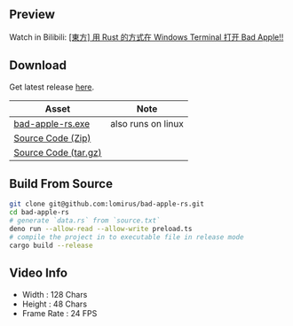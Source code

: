 ## Preview

Watch in Bilibili: [[東方] 用 Rust 的方式在 Windows Terminal 打开 Bad Apple!!](https://www.bilibili.com/video/BV1mo4y117Nb/)

## Download

Get latest release [here](https://github.com/lomirus/bad-apple-rs/releases).

|Asset|Note|
|---|---|
|[bad-apple-rs.exe](https://github.com/lomirus/bad-apple-rs/releases/download/v1.1.0/bad-apple-rs.exe)|also runs on linux|
|[Source Code (Zip)](https://github.com/lomirus/bad-apple-rs/archive/refs/tags/v1.1.0.zip)||
|[Source Code (tar.gz)](https://github.com/lomirus/bad-apple-rs/archive/refs/tags/v1.1.0.tar.gz)||

## Build From Source

```bash
git clone git@github.com:lomirus/bad-apple-rs.git
cd bad-apple-rs
# generate `data.rs` from `source.txt`
deno run --allow-read --allow-write preload.ts
# compile the project in to executable file in release mode
cargo build --release
```

## Video Info

- Width : 128 Chars
- Height : 48 Chars
- Frame Rate : 24 FPS
